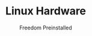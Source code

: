 ---
title: Linux Hardware
subtitle: Freedom Preinstalled
listtype: simple
order:
    - linux-preloaded
    - system76
    - zareason
    - tuxedo-computers
---